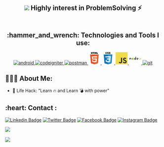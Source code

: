 <h2 align="center">
 <abc>
  <br><img src="https://user-images.githubusercontent.com/42378118/110234147-e3259600-7f4e-11eb-95be-0c4047144dea.gif" width="30">
  Highly interest in ProblemSolving ⚡
  <br>
    <br>
<!--     <img src="https://media.giphy.com/media/SWoSkN6DxTszqIKEqv/giphy.gif" alt="Coder GIF" width="500"> -->
 </abc>
</h2> 
<h2 align="center">:hammer_and_wrench: Technologies and Tools I use:</h2>
<p align="center">
<a href="https://www.android.com/" target="_blank"> <img src="https://www.vectorlogo.zone/logos/android/android-icon.svg" alt="android" width="40" height="40"/> </a>
<a href="https://www.php.com/" target="_blank"> <img src="https://www.vectorlogo.zone/logos/php/php-icon.svg" alt="codeigniter" width="40" height="40"/> </a>
<a href="https://www.postman.com/" target="_blank"> <img src="https://www.vectorlogo.zone/logos/getpostman/getpostman-icon.svg" alt="postman" width="40" height="40"/> </a>
<a href="https://www.w3.org/html/" target="_blank"> <img src="https://raw.githubusercontent.com/devicons/devicon/master/icons/html5/html5-original-wordmark.svg" alt="html5" width="40" height="40"/> </a>
    <a href="https://www.w3schools.com/css/" target="_blank"> <img src="https://raw.githubusercontent.com/devicons/devicon/master/icons/css3/css3-original-wordmark.svg" alt="css3" width="40" height="40"/> </a>
    <a href="https://developer.mozilla.org/en-US/docs/Web/JavaScript" target="_blank"> <img src="https://raw.githubusercontent.com/devicons/devicon/master/icons/javascript/javascript-original.svg" alt="javascript" width="40" height="40"/> </a>
      <a href="https://nodejs.org" target="_blank"> <img src="https://raw.githubusercontent.com/devicons/devicon/master/icons/nodejs/nodejs-original-wordmark.svg" alt="nodejs" width="40" height="40"/> </a>
<a href="https://git-scm.com/" target="_blank"> <img src="https://www.vectorlogo.zone/logos/git-scm/git-scm-icon.svg" alt="git" width="40" height="40"/> </a>
</p>
<h2 align="left">👨🏻‍💻 About Me:</h2>

- :dart: Life Hack: "Learn :fire: and Learn :bomb: with power" 


<h2 align="left">:heart: Contact :</h2>

[![Linkedin Badge](https://img.shields.io/badge/-efrizalnf-blue?style=flat-square&logo=Linkedin&logoColor=white&link=https://www.linkedin.com/in/efrizalnf/)](https://www.linkedin.com/in/efrizalnf) [![Twitter Badge](https://img.shields.io/badge/-@efrizalnf-1ca0f1?style=flat-square&labelColor=1ca0f1&logo=twitter&logoColor=white&link=https://twitter.com/zalzondabuzz)](https://twitter.com/zalzondabuzz) [![Facebook Badge](https://img.shields.io/badge/-@efrizalnf-3b5998?style=flat-square&labelColor=3b5998&logo=facebook&logoColor=white&link=https://www.facebook.com/efrizalnurulfajri)](https://www.facebook.com/efrizalnurulfajri) [![Instagram Badge](https://img.shields.io/badge/-@efrizalnf-D7008A?style=flat-square&labelColor=D7008A&logo=Instagram&logoColor=white&link=https://www.instagram.com/efrizalnf/)](https://www.instagram.com/efrizalnf/)


![](https://github-readme-stats.vercel.app/api?username=efrizalnf&&show_icons=true&count_private=true&line_height=40)
<!-- ![](https://github-readme-stats.vercel.app/api/top-langs/?username=efrizalnf&hide=html) -->

<div>
    <img src="https://raw.githubusercontent.com/efrizalnf/muhiqsimui/output/github-contribution-grid-snake.svg" />
</div>



